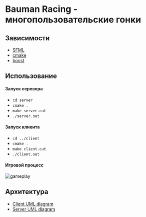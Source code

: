 # Bauman Racing - многопользовательские гонки

## Зависимости
- [SFML](https://www.sfml-dev.org/download.php)
- [cmake](https://cmake.org/download/)
- [boost](https://www.boost.org/)

## Использование
#### Запуск серевера
* `cd server` 
* `cmake .`
* `make server.out`
* `./server.out`
#### Запуск клиента
* `cd ../client` 
* `cmake .`
* `make client.out`
* `./client.out`

#### Игровой процесс
![gameplay](https://github.com/gavroman/BaumanRacing/blob/master/screenshots/gameplay.png)


## Архитектура
- [Client UML diagram](https://drive.google.com/file/d/1n4v4s_OivUedJGe3xGjuO2-0UrZduVl5/view?usp=sharing)
- [Server UML diagram](www.draw.io/?state=%7B%22ids%22:%5B%2219kp3oGzuNJY1g0GGx9a3ZGcZvqnLG-0Y%22%5D,%22action%22:%22open%22,%22userId%22:%22107348010298231665084%22%7D#G19kp3oGzuNJY1g0GGx9a3ZGcZvqnLG-0Y)
